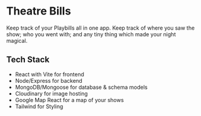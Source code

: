 # Theatre Bills

Keep track of your Playbills all in one app. Keep track of where you saw the show; who you went with; and any tiny thing which made your night magical.

## Tech Stack

- React with Vite for frontend
- Node/Express for backend
- MongoDB/Mongoose for database & schema models
- Cloudinary for image hosting
- Google Map React for a map of your shows
- Tailwind for Styling
